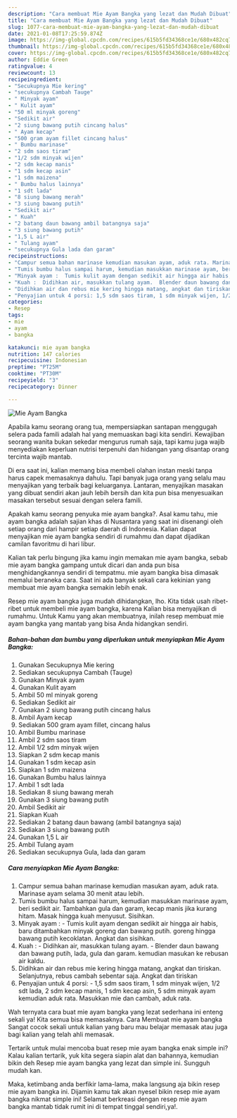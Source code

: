 ```yaml
---
description: "Cara membuat Mie Ayam Bangka yang lezat dan Mudah Dibuat"
title: "Cara membuat Mie Ayam Bangka yang lezat dan Mudah Dibuat"
slug: 1077-cara-membuat-mie-ayam-bangka-yang-lezat-dan-mudah-dibuat
date: 2021-01-08T17:25:59.874Z
image: https://img-global.cpcdn.com/recipes/615b5fd34368ce1e/680x482cq70/mie-ayam-bangka-foto-resep-utama.jpg
thumbnail: https://img-global.cpcdn.com/recipes/615b5fd34368ce1e/680x482cq70/mie-ayam-bangka-foto-resep-utama.jpg
cover: https://img-global.cpcdn.com/recipes/615b5fd34368ce1e/680x482cq70/mie-ayam-bangka-foto-resep-utama.jpg
author: Eddie Green
ratingvalue: 4
reviewcount: 13
recipeingredient:
- "Secukupnya Mie kering"
- "secukupnya Cambah Tauge"
- " Minyak ayam"
- " Kulit ayam"
- "50 ml minyak goreng"
- "Sedikit air"
- "2 siung bawang putih cincang halus"
- " Ayam kecap"
- "500 gram ayam fillet cincang halus"
- " Bumbu marinase"
- "2 sdm saos tiram"
- "1/2 sdm minyak wijen"
- "2 sdm kecap manis"
- "1 sdm kecap asin"
- "1 sdm maizena"
- " Bumbu halus lainnya"
- "1 sdt lada"
- "8 siung bawang merah"
- "3 siung bawang putih"
- "Sedikit air"
- " Kuah"
- "2 batang daun bawang ambil batangnya saja"
- "3 siung bawang putih"
- "1,5 L air"
- " Tulang ayam"
- "secukupnya Gula lada dan garam"
recipeinstructions:
- "Campur semua bahan marinase kemudian masukan ayam, aduk rata. Marinase ayam selama 30 menit atau lebih."
- "Tumis bumbu halus sampai harum, kemudian masukkan marinase ayam, beri sedikit air. Tambahkan gula dan garam, kecap manis jika kurang hitam. Masak hingga kuah menyusut. Sisihkan."
- "Minyak ayam :  Tumis kulit ayam dengan sedikit air hingga air habis, baru ditambahkan minyak goreng dan bawang putih. goreng hingga bawang putih kecoklatan. Angkat dan sisihkan."
- "Kuah :  Didihkan air, masukkan tulang ayam.  Blender daun bawang dan bawang putih, lada, gula dan garam. kemudian masukan ke rebusan air kaldu."
- "Didihkan air dan rebus mie kering hingga matang, angkat dan tiriskan. Selanjutnya, rebus cambah sebentar saja. Angkat dan tiriskan"
- "Penyajian untuk 4 porsi: 1,5 sdm saos tiram, 1 sdm minyak wijen, 1/2 sdt lada, 2 sdm kecap manis, 1 sdm kecap asin, 5 sdm minyak ayam kemudian aduk rata. Masukkan mie dan cambah, aduk rata."
categories:
- Resep
tags:
- mie
- ayam
- bangka

katakunci: mie ayam bangka 
nutrition: 147 calories
recipecuisine: Indonesian
preptime: "PT25M"
cooktime: "PT30M"
recipeyield: "3"
recipecategory: Dinner

---
```



![Mie Ayam Bangka](https://img-global.cpcdn.com/recipes/615b5fd34368ce1e/680x482cq70/mie-ayam-bangka-foto-resep-utama.jpg)

Apabila kamu seorang orang tua, mempersiapkan santapan menggugah selera pada famili adalah hal yang memuaskan bagi kita sendiri. Kewajiban seorang  wanita bukan sekedar mengurus rumah saja, tapi kamu juga wajib menyediakan keperluan nutrisi terpenuhi dan hidangan yang disantap orang tercinta wajib mantab.

Di era  saat ini, kalian memang bisa membeli olahan instan meski tanpa harus capek memasaknya dahulu. Tapi banyak juga orang yang selalu mau menyajikan yang terbaik bagi keluarganya. Lantaran, menyajikan masakan yang dibuat sendiri akan jauh lebih bersih dan kita pun bisa menyesuaikan masakan tersebut sesuai dengan selera famili. 



Apakah kamu seorang penyuka mie ayam bangka?. Asal kamu tahu, mie ayam bangka adalah sajian khas di Nusantara yang saat ini disenangi oleh setiap orang dari hampir setiap daerah di Indonesia. Kalian dapat menyajikan mie ayam bangka sendiri di rumahmu dan dapat dijadikan camilan favoritmu di hari libur.

Kalian tak perlu bingung jika kamu ingin memakan mie ayam bangka, sebab mie ayam bangka gampang untuk dicari dan anda pun bisa menghidangkannya sendiri di tempatmu. mie ayam bangka bisa dimasak memalui beraneka cara. Saat ini ada banyak sekali cara kekinian yang membuat mie ayam bangka semakin lebih enak.

Resep mie ayam bangka juga mudah dihidangkan, lho. Kita tidak usah ribet-ribet untuk membeli mie ayam bangka, karena Kalian bisa menyajikan di rumahmu. Untuk Kamu yang akan membuatnya, inilah resep membuat mie ayam bangka yang mantab yang bisa Anda hidangkan sendiri.

<!--inarticleads1-->

##### Bahan-bahan dan bumbu yang diperlukan untuk menyiapkan Mie Ayam Bangka:

1. Gunakan Secukupnya Mie kering
1. Sediakan secukupnya Cambah (Tauge)
1. Gunakan  Minyak ayam
1. Gunakan  Kulit ayam
1. Ambil 50 ml minyak goreng
1. Sediakan Sedikit air
1. Gunakan 2 siung bawang putih cincang halus
1. Ambil  Ayam kecap
1. Sediakan 500 gram ayam fillet, cincang halus
1. Ambil  Bumbu marinase
1. Ambil 2 sdm saos tiram
1. Ambil 1/2 sdm minyak wijen
1. Siapkan 2 sdm kecap manis
1. Gunakan 1 sdm kecap asin
1. Siapkan 1 sdm maizena
1. Gunakan  Bumbu halus lainnya
1. Ambil 1 sdt lada
1. Sediakan 8 siung bawang merah
1. Gunakan 3 siung bawang putih
1. Ambil Sedikit air
1. Siapkan  Kuah
1. Sediakan 2 batang daun bawang (ambil batangnya saja)
1. Sediakan 3 siung bawang putih
1. Gunakan 1,5 L air
1. Ambil  Tulang ayam
1. Sediakan secukupnya Gula, lada dan garam




<!--inarticleads2-->

##### Cara menyiapkan Mie Ayam Bangka:

1. Campur semua bahan marinase kemudian masukan ayam, aduk rata. Marinase ayam selama 30 menit atau lebih.
1. Tumis bumbu halus sampai harum, kemudian masukkan marinase ayam, beri sedikit air. Tambahkan gula dan garam, kecap manis jika kurang hitam. Masak hingga kuah menyusut. Sisihkan.
1. Minyak ayam :  - Tumis kulit ayam dengan sedikit air hingga air habis, baru ditambahkan minyak goreng dan bawang putih. goreng hingga bawang putih kecoklatan. Angkat dan sisihkan.
1. Kuah :  - Didihkan air, masukkan tulang ayam. -  Blender daun bawang dan bawang putih, lada, gula dan garam. kemudian masukan ke rebusan air kaldu.
1. Didihkan air dan rebus mie kering hingga matang, angkat dan tiriskan. Selanjutnya, rebus cambah sebentar saja. Angkat dan tiriskan
1. Penyajian untuk 4 porsi: - 1,5 sdm saos tiram, 1 sdm minyak wijen, 1/2 sdt lada, 2 sdm kecap manis, 1 sdm kecap asin, 5 sdm minyak ayam kemudian aduk rata. Masukkan mie dan cambah, aduk rata.




Wah ternyata cara buat mie ayam bangka yang lezat sederhana ini enteng sekali ya! Kita semua bisa memasaknya. Cara Membuat mie ayam bangka Sangat cocok sekali untuk kalian yang baru mau belajar memasak atau juga bagi kalian yang telah ahli memasak.

Tertarik untuk mulai mencoba buat resep mie ayam bangka enak simple ini? Kalau kalian tertarik, yuk kita segera siapin alat dan bahannya, kemudian bikin deh Resep mie ayam bangka yang lezat dan simple ini. Sungguh mudah kan. 

Maka, ketimbang anda berfikir lama-lama, maka langsung aja bikin resep mie ayam bangka ini. Dijamin kamu tak akan nyesel bikin resep mie ayam bangka nikmat simple ini! Selamat berkreasi dengan resep mie ayam bangka mantab tidak rumit ini di tempat tinggal sendiri,ya!.

